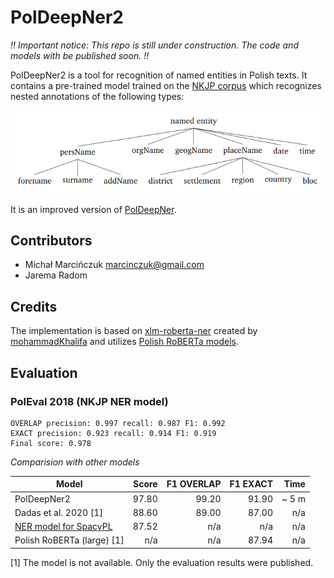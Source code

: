 PolDeepNer2
===========

*!! Important notice: This repo is still under construction. The code and models with be published soon. !!*

PolDeepNer2 is a tool for recognition of named entities in Polish texts. It contains a pre-trained model trained on the [NKJP corpus](http://clip.ipipan.waw.pl/NationalCorpusOfPolish) 
which recognizes nested annotations of the following types:

![NKJP NER categories](docs/media/nkjp-ner-schema.png) 

It is an improved version of [PolDeepNer](https://github.com/CLARIN-PL/PolDeepNer).


Contributors
------------
* Michał Marcińczuk <marcinczuk@gmail.com>
* Jarema Radom


Credits
-------
The implementation is based on [xlm-roberta-ner](https://github.com/mohammadKhalifa/xlm-roberta-ner) 
created by [mohammadKhalifa](https://github.com/mohammadKhalifa) 
and utilizes [Polish RoBERTa models](https://github.com/sdadas/polish-roberta). 


Evaluation
----------

### PolEval 2018 (NKJP NER model)

```
OVERLAP precision: 0.997 recall: 0.987 F1: 0.992 
EXACT precision: 0.923 recall: 0.914 F1: 0.919 
Final score: 0.978
```

*Comparision with other models*

| Model                    | Score     | F1 OVERLAP | F1 EXACT   |    Time | 
|--------------------------|----------:|-----------:|-----------:|--------:|  
| PolDeepNer2              |     97.80 |      99.20 |     91.90  |  ~  5 m |
| Dadas et al. 2020 [1]    |     88.60 |      89.00 |     87.00  |     n/a |
| [NER model for SpacyPL](https://github.com/ipipan/spacy-pl#user-content-named-entity-recognizer)    |     87.52 |          n/a |          n/a |  n/a |
| Polish RoBERTa (large) [1]|      n/a |        n/a |     87.94  |     n/a |

[1] The model is not available. Only the evaluation results were published.   
